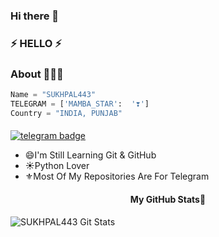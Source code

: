 ### Hi there 👋
### ⚡ HELLO ⚡

### About 🙋🏻‍♂️
```python
Name = "SUKHPAL443"
TELEGRAM = ['MAMBA_STAR':  '❣️']
Country = "INDIA, PUNJAB"
```
#### 
[![telegram badge](https://img.shields.io/badge/MAMBA_STAR-30302f?style=for-the-badge&logo=telegram)](https://t.me/MAMBA_STAR)

<!--
**SUKHPAL443/SUKHPAL443** is a ✨ _special_ ✨ repository because its `README.md` (this file) appears on your GitHub profile.

Here are some ideas to get you started:

- 🔭 I’m currently working on ...
- 🌱 I’m currently learning ...
- 👯 I’m looking to collaborate on ...
- 🤔 I’m looking for help with ...
- 💬 Ask me about ...
- 📫 How to reach me: ...
- 😄 Pronouns: ...
- ⚡ Fun fact: ...
-->
- 😄I'm Still Learning Git & GitHub
- ☀️Python Lover
- ⚜️Most Of My Repositories Are For Telegram

<h4 align="center"><b>My GitHub Stats💛</b></h4>

![SUKHPAL443 Git Stats](https://github-readme-stats.vercel.app/api?username=SUKHPAL443&include_all_commits=true&count_private=true&theme=highcontrast)
